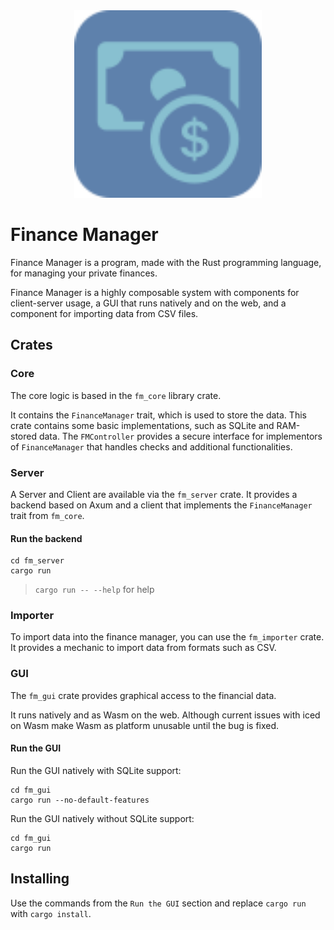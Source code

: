 <div align="center">
    <img src="FM_Logo.svg" width="300px" />
</div>

# Finance Manager

Finance Manager is a program, made with the Rust programming language, for managing your private finances.

Finance Manager is a highly composable system with components for client-server usage, a GUI that runs natively and on the web, and a component for importing data from CSV files.

## Crates
### Core
The core logic is based in the `fm_core` library crate.

It contains the `FinanceManager` trait, which is used to store the data. This crate contains some basic implementations, such as SQLite and RAM-stored data.
The `FMController` provides a secure interface for implementors of `FinanceManager` that handles checks and additional functionalities.

### Server
A Server and Client are available via the `fm_server` crate. 
It provides a backend based on Axum and a client that implements the `FinanceManager` trait from `fm_core`.

#### Run the backend
```
cd fm_server
cargo run
```
> `cargo run -- --help` for help

### Importer
To import data into the finance manager, you can use the `fm_importer` crate. It provides a mechanic to import data from formats such as CSV.

### GUI
The `fm_gui` crate provides graphical access to the financial data.

It runs natively and as Wasm on the web. Although current issues with iced on Wasm make Wasm as platform unusable until the bug is fixed. 

#### Run the GUI
Run the GUI natively with SQLite support:
```
cd fm_gui
cargo run --no-default-features
```
Run the GUI natively without SQLite support:
```
cd fm_gui
cargo run
```

## Installing
Use the commands from the `Run the GUI` section and replace `cargo run` with `cargo install`.

